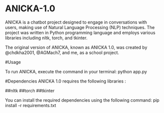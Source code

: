 # ANICKA-1.0

ANICKA is a chatbot project designed to engage in conversations with users, making use of Natural Language Processing (NLP) techniques. The project was written in Python programming language and employs various libraries including nltk, torch, and tkinter.

The original version of ANICKA, known as ANICKA 1.0, was created by  @chdkha2001, @AGMach7, and me, as a school project. 


#Usage

To run ANICKA, execute the command in your terminal:
python app.py



#Dependencies
ANICKA 1.0 requires the following libraries :

##nltk
##torch
##tkinter

You can install the required dependencies using the following command:
pip install -r requirements.txt
